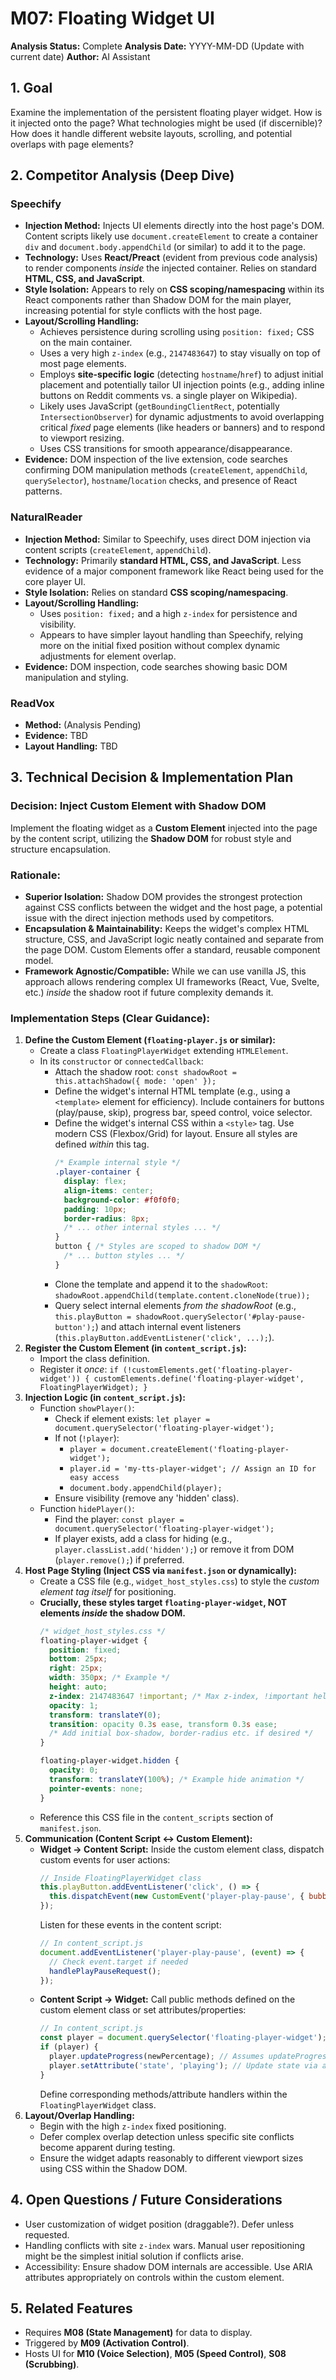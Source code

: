 # M07: Floating Widget UI

**Analysis Status:** Complete
**Analysis Date:** YYYY-MM-DD (Update with current date)
**Author:** AI Assistant

## 1. Goal

Examine the implementation of the persistent floating player widget. How is it injected onto the page? What technologies might be used (if discernible)? How does it handle different website layouts, scrolling, and potential overlaps with page elements?

## 2. Competitor Analysis (Deep Dive)

### Speechify

*   **Injection Method:** Injects UI elements directly into the host page's DOM. Content scripts likely use `document.createElement` to create a container `div` and `document.body.appendChild` (or similar) to add it to the page.
*   **Technology:** Uses **React/Preact** (evident from previous code analysis) to render components *inside* the injected container. Relies on standard **HTML, CSS, and JavaScript**.
*   **Style Isolation:** Appears to rely on **CSS scoping/namespacing** within its React components rather than Shadow DOM for the main player, increasing potential for style conflicts with the host page.
*   **Layout/Scrolling Handling:**
    *   Achieves persistence during scrolling using `position: fixed;` CSS on the main container.
    *   Uses a very high `z-index` (e.g., `2147483647`) to stay visually on top of most page elements.
    *   Employs **site-specific logic** (detecting `hostname`/`href`) to adjust initial placement and potentially tailor UI injection points (e.g., adding inline buttons on Reddit comments vs. a single player on Wikipedia).
    *   Likely uses JavaScript (`getBoundingClientRect`, potentially `IntersectionObserver`) for dynamic adjustments to avoid overlapping critical *fixed* page elements (like headers or banners) and to respond to viewport resizing.
    *   Uses CSS transitions for smooth appearance/disappearance.
*   **Evidence:** DOM inspection of the live extension, code searches confirming DOM manipulation methods (`createElement`, `appendChild`, `querySelector`), `hostname`/`location` checks, and presence of React patterns.

### NaturalReader

*   **Injection Method:** Similar to Speechify, uses direct DOM injection via content scripts (`createElement`, `appendChild`).
*   **Technology:** Primarily **standard HTML, CSS, and JavaScript**. Less evidence of a major component framework like React being used for the core player UI.
*   **Style Isolation:** Relies on standard **CSS scoping/namespacing**.
*   **Layout/Scrolling Handling:**
    *   Uses `position: fixed;` and a high `z-index` for persistence and visibility.
    *   Appears to have simpler layout handling than Speechify, relying more on the initial fixed position without complex dynamic adjustments for element overlap.
*   **Evidence:** DOM inspection, code searches showing basic DOM manipulation and styling.

### ReadVox

*   **Method:** (Analysis Pending)
*   **Evidence:** TBD
*   **Layout Handling:** TBD

## 3. Technical Decision & Implementation Plan

### Decision: Inject Custom Element with Shadow DOM

Implement the floating widget as a **Custom Element** injected into the page by the content script, utilizing the **Shadow DOM** for robust style and structure encapsulation.

### Rationale:

*   **Superior Isolation:** Shadow DOM provides the strongest protection against CSS conflicts between the widget and the host page, a potential issue with the direct injection methods used by competitors.
*   **Encapsulation & Maintainability:** Keeps the widget's complex HTML structure, CSS, and JavaScript logic neatly contained and separate from the page DOM. Custom Elements offer a standard, reusable component model.
*   **Framework Agnostic/Compatible:** While we can use vanilla JS, this approach allows rendering complex UI frameworks (React, Vue, Svelte, etc.) *inside* the shadow root if future complexity demands it.

### Implementation Steps (Clear Guidance):

1.  **Define the Custom Element (`floating-player.js` or similar):**
    *   Create a class `FloatingPlayerWidget` extending `HTMLElement`.
    *   In its `constructor` or `connectedCallback`:
        *   Attach the shadow root: `const shadowRoot = this.attachShadow({ mode: 'open' });`
        *   Define the widget's internal HTML template (e.g., using a `<template>` element for efficiency). Include containers for buttons (play/pause, skip), progress bar, speed control, voice selector.
        *   Define the widget's internal CSS within a `<style>` tag. Use modern CSS (Flexbox/Grid) for layout. Ensure all styles are defined *within* this tag.
            ```css
            /* Example internal style */
            .player-container {
              display: flex;
              align-items: center;
              background-color: #f0f0f0;
              padding: 10px;
              border-radius: 8px;
              /* ... other internal styles ... */
            }
            button { /* Styles are scoped to shadow DOM */
              /* ... button styles ... */
            }
            ```
        *   Clone the template and append it to the `shadowRoot`: `shadowRoot.appendChild(template.content.cloneNode(true));`
        *   Query select internal elements *from the shadowRoot* (e.g., `this.playButton = shadowRoot.querySelector('#play-pause-button');`) and attach internal event listeners (`this.playButton.addEventListener('click', ...);`).
2.  **Register the Custom Element (in `content_script.js`):**
    *   Import the class definition.
    *   Register it *once*: `if (!customElements.get('floating-player-widget')) { customElements.define('floating-player-widget', FloatingPlayerWidget); }`
3.  **Injection Logic (in `content_script.js`):**
    *   Function `showPlayer()`:
        *   Check if element exists: `let player = document.querySelector('floating-player-widget');`
        *   If not (`!player`):
            *   `player = document.createElement('floating-player-widget');`
            *   `player.id = 'my-tts-player-widget'; // Assign an ID for easy access`
            *   `document.body.appendChild(player);`
        *   Ensure visibility (remove any 'hidden' class).
    *   Function `hidePlayer()`:
        *   Find the player: `const player = document.querySelector('floating-player-widget');`
        *   If player exists, add a class for hiding (e.g., `player.classList.add('hidden');`) or remove it from DOM (`player.remove();`) if preferred.
4.  **Host Page Styling (Inject CSS via `manifest.json` or dynamically):**
    *   Create a CSS file (e.g., `widget_host_styles.css`) to style the *custom element tag itself* for positioning.
    *   **Crucially, these styles target `floating-player-widget`, NOT elements *inside* the shadow DOM.**
        ```css
        /* widget_host_styles.css */
        floating-player-widget {
          position: fixed;
          bottom: 25px;
          right: 25px;
          width: 350px; /* Example */
          height: auto;
          z-index: 2147483647 !important; /* Max z-index, !important helps fight page styles */
          opacity: 1;
          transform: translateY(0);
          transition: opacity 0.3s ease, transform 0.3s ease;
          /* Add initial box-shadow, border-radius etc. if desired */
        }

        floating-player-widget.hidden {
          opacity: 0;
          transform: translateY(100%); /* Example hide animation */
          pointer-events: none;
        }
        ```
    *   Reference this CSS file in the `content_scripts` section of `manifest.json`.
5.  **Communication (Content Script <-> Custom Element):**
    *   **Widget -> Content Script:** Inside the custom element class, dispatch custom events for user actions:
        ```javascript
        // Inside FloatingPlayerWidget class
        this.playButton.addEventListener('click', () => {
          this.dispatchEvent(new CustomEvent('player-play-pause', { bubbles: true, composed: true }));
        });
        ```
        Listen for these events in the content script:
        ```javascript
        // In content_script.js
        document.addEventListener('player-play-pause', (event) => {
          // Check event.target if needed
          handlePlayPauseRequest();
        });
        ```
    *   **Content Script -> Widget:** Call public methods defined on the custom element class or set attributes/properties:
        ```javascript
        // In content_script.js
        const player = document.querySelector('floating-player-widget');
        if (player) {
          player.updateProgress(newPercentage); // Assumes updateProgress method exists
          player.setAttribute('state', 'playing'); // Update state via attribute if needed for CSS
        }
        ```
        Define corresponding methods/attribute handlers within the `FloatingPlayerWidget` class.
6.  **Layout/Overlap Handling:**
    *   Begin with the high `z-index` fixed positioning.
    *   Defer complex overlap detection unless specific site conflicts become apparent during testing.
    *   Ensure the widget adapts reasonably to different viewport sizes using CSS within the Shadow DOM.

## 4. Open Questions / Future Considerations

*   User customization of widget position (draggable?). Defer unless requested.
*   Handling conflicts with site `z-index` wars. Manual user repositioning might be the simplest initial solution if conflicts arise.
*   Accessibility: Ensure shadow DOM internals are accessible. Use ARIA attributes appropriately on controls within the custom element.

## 5. Related Features

*   Requires **M08 (State Management)** for data to display.
*   Triggered by **M09 (Activation Control)**.
*   Hosts UI for **M10 (Voice Selection)**, **M05 (Speed Control)**, **S08 (Scrubbing)**. 
